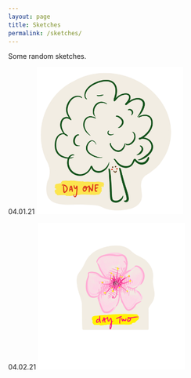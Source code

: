 ```yaml
---
layout: page
title: Sketches
permalink: /sketches/
---
```

Some random sketches.

04.01.21
<img src="/img/broccoli.png" alt="broccoli" class="inline" width="300" height="300"/>

04.02.21
<img src="/img/sakura.png" alt="sakura" class="inline" width="300" height="300"/>
